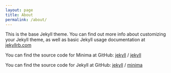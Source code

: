 ```yaml
---
layout: page
title: About
permalink: /about/
---
```


This is the base Jekyll theme. You can find out more info about customizing your Jekyll theme, as well as basic Jekyll usage documentation at [jekyllrb.com](https://jekyllrb.com/)

You can find the source code for Minima at GitHub:
[jekyll][jekyll-organization] /
[jekyll](https://github.com/jekyll/jekyll)

You can find the source code for Jekyll at GitHub:
[jekyll][jekyll-organization] /
[minima](https://github.com/jekyll/minima)


[jekyll-organization]: https://github.com/jekyll
